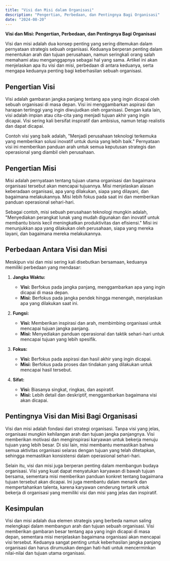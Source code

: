 ```yaml
---
title: "Visi dan Misi dalam Organisasi"
description: "Pengertian, Perbedaan, dan Pentingnya Bagi Organisasi"
date: "2024-08-20"
---
```


**Visi dan Misi: Pengertian, Perbedaan, dan Pentingnya Bagi Organisasi**

Visi dan misi adalah dua konsep penting yang sering ditemukan dalam pernyataan strategis sebuah organisasi. Keduanya berperan penting dalam menentukan arah dan tujuan perusahaan, namun seringkali orang salah memahami atau menganggapnya sebagai hal yang sama. Artikel ini akan menjelaskan apa itu visi dan misi, perbedaan di antara keduanya, serta mengapa keduanya penting bagi keberhasilan sebuah organisasi.

## Pengertian Visi

Visi adalah gambaran jangka panjang tentang apa yang ingin dicapai oleh sebuah organisasi di masa depan. Visi ini menggambarkan aspirasi dan harapan tertinggi yang ingin diwujudkan oleh organisasi. Dengan kata lain, visi adalah impian atau cita-cita yang menjadi tujuan akhir yang ingin dicapai. Visi sering kali bersifat inspiratif dan ambisius, namun tetap realistis dan dapat dicapai.

Contoh visi yang baik adalah, "Menjadi perusahaan teknologi terkemuka yang memberikan solusi inovatif untuk dunia yang lebih baik." Pernyataan visi ini memberikan panduan arah untuk semua keputusan strategis dan operasional yang diambil oleh perusahaan.

## Pengertian Misi

Misi adalah pernyataan tentang tujuan utama organisasi dan bagaimana organisasi tersebut akan mencapai tujuannya. Misi menjelaskan alasan keberadaan organisasi, apa yang dilakukan, siapa yang dilayani, dan bagaimana melakukannya. Misi lebih fokus pada saat ini dan memberikan panduan operasional sehari-hari.

Sebagai contoh, misi sebuah perusahaan teknologi mungkin adalah, "Menyediakan perangkat lunak yang mudah digunakan dan inovatif untuk membantu bisnis kecil meningkatkan produktivitas dan efisiensi." Misi ini menunjukkan apa yang dilakukan oleh perusahaan, siapa yang mereka layani, dan bagaimana mereka melakukannya.

## Perbedaan Antara Visi dan Misi

Meskipun visi dan misi sering kali disebutkan bersamaan, keduanya memiliki perbedaan yang mendasar:

1. **Jangka Waktu:**  
   - **Visi:** Berfokus pada jangka panjang, menggambarkan apa yang ingin dicapai di masa depan.
   - **Misi:** Berfokus pada jangka pendek hingga menengah, menjelaskan apa yang dilakukan saat ini.

2. **Fungsi:**  
   - **Visi:** Memberikan inspirasi dan arah, membimbing organisasi untuk mencapai tujuan jangka panjang.
   - **Misi:** Menyediakan panduan operasional dan taktik sehari-hari untuk mencapai tujuan yang lebih spesifik.

3. **Fokus:**  
   - **Visi:** Berfokus pada aspirasi dan hasil akhir yang ingin dicapai.
   - **Misi:** Berfokus pada proses dan tindakan yang dilakukan untuk mencapai hasil tersebut.

4. **Sifat:**  
   - **Visi:** Biasanya singkat, ringkas, dan aspiratif.
   - **Misi:** Lebih detail dan deskriptif, menggambarkan bagaimana visi akan dicapai.

## Pentingnya Visi dan Misi Bagi Organisasi

Visi dan misi adalah fondasi dari strategi organisasi. Tanpa visi yang jelas, organisasi mungkin kehilangan arah dan tujuan jangka panjangnya. Visi memberikan motivasi dan menginspirasi karyawan untuk bekerja menuju tujuan yang lebih besar. Di sisi lain, misi membantu memastikan bahwa semua aktivitas organisasi selaras dengan tujuan yang telah ditetapkan, sehingga memastikan konsistensi dalam operasional sehari-hari.

Selain itu, visi dan misi juga berperan penting dalam membangun budaya organisasi. Visi yang kuat dapat menyatukan karyawan di bawah tujuan bersama, sementara misi memberikan panduan konkret tentang bagaimana tujuan tersebut akan dicapai. Ini juga membantu dalam menarik dan mempertahankan talenta, karena karyawan cenderung tertarik untuk bekerja di organisasi yang memiliki visi dan misi yang jelas dan inspiratif.

## Kesimpulan

Visi dan misi adalah dua elemen strategis yang berbeda namun saling melengkapi dalam membangun arah dan tujuan sebuah organisasi. Visi memberikan gambaran besar tentang apa yang ingin dicapai di masa depan, sementara misi menjelaskan bagaimana organisasi akan mencapai visi tersebut. Keduanya sangat penting untuk keberhasilan jangka panjang organisasi dan harus dirumuskan dengan hati-hati untuk mencerminkan nilai-nilai dan tujuan utama organisasi.
